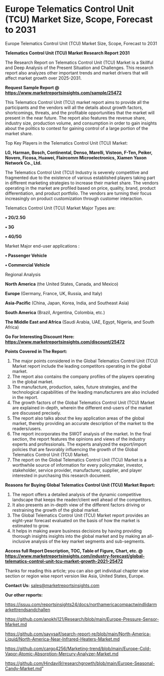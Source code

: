 # Europe Telematics Control Unit (TCU) Market Size, Scope, Forecast to 2031
Europe Telematics Control Unit (TCU) Market Size, Scope, Forecast to 2031

<strong>Telematics Control Unit (TCU) Market Research Report 2031</strong>

The Research Report on Telematics Control Unit (TCU) Market is a Skillful and Deep Analysis of the Present Situation and Challenges. This research report also analyzes other important trends and market drivers that will affect market growth over 2025-2031.

<strong>Request Sample Report @ <a href=https://www.marketreportsinsights.com/sample/25472>https://www.marketreportsinsights.com/sample/25472</a></strong>

This Telematics Control Unit (TCU) market report aims to provide all the participants and the vendors will all the details about growth factors, shortcomings, threats, and the profitable opportunities that the market will present in the near future. The report also features the revenue share, industry size, production volume, and consumption in order to gain insights about the politics to contest for gaining control of a large portion of the market share.

Top Key Players in the Telematics Control Unit (TCU) Market:

<strong>LG, Harman, Bosch, Continental, Denso, Marelli, Visteon, F-Ten, Peiker, Novero, Ficosa, Huawei, Flaircomm Microelectronics, Xiamen Yaxon Network Co., Ltd.</strong>

The Telematics Control Unit (TCU) Industry is severely competitive and fragmented due to the existence of various established players taking part in different marketing strategies to increase their market share. The vendors operating in the market are profiled based on price, quality, brand, product differentiation, and product portfolio. The vendors are turning their focus increasingly on product customization through customer interaction.

Telematics Control Unit (TCU) Market Major Types are:

<strong>• 2G/2.5G

• 3G

• 4G/5G</strong>

Market Major end-user applications :

<strong>• Passenger Vehicle

• Commercial Vehicle</strong>

Regional Analysis

</u><strong><b>North America</b></strong> (the United States, Canada, and Mexico)

<strong><b>Europe </b></strong>(Germany, France, UK, Russia, and Italy)

<strong><b>Asia-Pacific</b></strong> (China, Japan, Korea, India, and Southeast Asia)

<strong><b>South America</b></strong> (Brazil, Argentina, Colombia, etc.)

<strong><b>The Middle East and Africa</b></strong> (Saudi Arabia, UAE, Egypt, Nigeria, and South Africa)

<strong>Go For Interesting Discount Here: <a href=https://www.marketreportsinsights.com/discount/25472>https://www.marketreportsinsights.com/discount/25472</a></strong>

<strong>Points Covered in The Report:</strong>
<ol>
  <li>The major points considered in the Global Telematics Control Unit (TCU) Market report include the leading competitors operating in the global market.</li>
  <li>The report also contains the company profiles of the players operating in the global market.</li>
  <li>The manufacture, production, sales, future strategies, and the technological capabilities of the leading manufacturers are also included in the report.</li>
  <li>The growth factors of the Global Telematics Control Unit (TCU) Market are explained in-depth, wherein the different end-users of the market are discussed precisely.</li>
  <li>The report also talks about the key application areas of the global market, thereby providing an accurate description of the market to the readers/users.</li>
  <li>The report incorporates the SWOT analysis of the market. In the final section, the report features the opinions and views of the industry experts and professionals. The experts analyzed the export/import policies that are favorably influencing the growth of the Global Telematics Control Unit (TCU) Market.</li>
  <li>The report on the Global Telematics Control Unit (TCU) Market is a worthwhile source of information for every policymaker, investor, stakeholder, service provider, manufacturer, supplier, and player interested in purchasing this research document.</li>
</ol>
<strong>Reasons for Buying Global Telematics Control Unit (TCU) Market Report:</strong>

<ol>
  <li>The report offers a detailed analysis of the dynamic competitive landscape that keeps the reader/client well ahead of the competitors.</li>
  <li>It also presents an in-depth view of the different factors driving or restraining the growth of the global market.</li>
  <li>The Global Telematics Control Unit (TCU) Market report provides an eight-year forecast evaluated on the basis of how the market is estimated to grow.</li>
  <li>It helps in making aware business decisions by having providing thorough insights insights into the global market and by making an all-inclusive analysis of the key market segments and sub-segments.</li>
</ol>
<strong>Access full Report Description, TOC, Table of Figure, Chart, etc. @ <a href=https://www.marketreportsinsights.com/industry-forecast/global-telematics-control-unit-tcu-market-growth-2021-25472>https://www.marketreportsinsights.com/industry-forecast/global-telematics-control-unit-tcu-market-growth-2021-25472</a></strong>


Thanks for reading this article; you can also get individual chapter wise section or region wise report version like Asia, United States, Europe.

<strong>Contact Us:</strong>
sales@marketreportsinsights.com

<strong>Our other reports:</strong>

<a href=https://issuu.com/reportsinsights24/docs/northamericacompactwindlidarmarkettrendsandchallen>https://issuu.com/reportsinsights24/docs/northamericacompactwindlidarmarkettrendsandchallen</a>

<a href=https://github.com/anokhi121/Research/blob/main/Europe-Pressure-Sensor-Market.md>https://github.com/anokhi121/Research/blob/main/Europe-Pressure-Sensor-Market.md</a>

<a href=https://github.com/sayysaif/search-report-re/blob/main/North-America-Liquid/North-America-Near-Infrared-Heaters-Market.md>https://github.com/sayysaif/search-report-re/blob/main/North-America-Liquid/North-America-Near-Infrared-Heaters-Market.md</a>

<a href=https://github.com/cargo4256/Marketing-trend/blob/main/Europe-Cold-Vapor-Atomic-Absorption-Mercury-Analyzer-Market.md>https://github.com/cargo4256/Marketing-trend/blob/main/Europe-Cold-Vapor-Atomic-Absorption-Mercury-Analyzer-Market.md</a>

<a href=https://github.com/Hindavi9/researchgrowth/blob/main/Europe-Seasonal-Candy-Market.md>https://github.com/Hindavi9/researchgrowth/blob/main/Europe-Seasonal-Candy-Market.md</a>"
